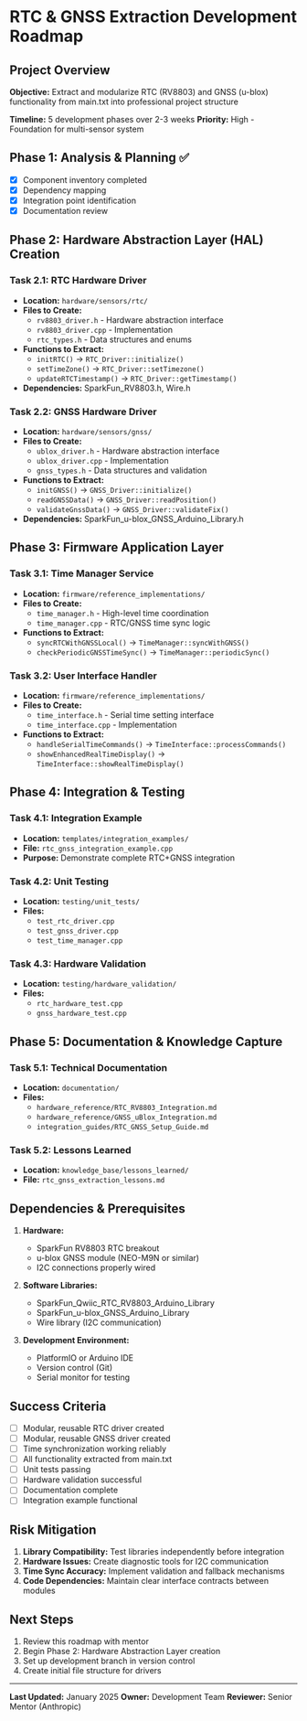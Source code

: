 # RTC & GNSS Extraction Development Roadmap

## Project Overview
**Objective:** Extract and modularize RTC (RV8803) and GNSS (u-blox) functionality from main.txt into professional project structure

**Timeline:** 5 development phases over 2-3 weeks
**Priority:** High - Foundation for multi-sensor system

## Phase 1: Analysis & Planning ✅
- [x] Component inventory completed
- [x] Dependency mapping
- [x] Integration point identification
- [x] Documentation review

## Phase 2: Hardware Abstraction Layer (HAL) Creation
### Task 2.1: RTC Hardware Driver
- **Location:** `hardware/sensors/rtc/`
- **Files to Create:**
  - `rv8803_driver.h` - Hardware abstraction interface
  - `rv8803_driver.cpp` - Implementation
  - `rtc_types.h` - Data structures and enums
- **Functions to Extract:**
  - `initRTC()` → `RTC_Driver::initialize()`
  - `setTimeZone()` → `RTC_Driver::setTimezone()`
  - `updateRTCTimestamp()` → `RTC_Driver::getTimestamp()`
- **Dependencies:** SparkFun_RV8803.h, Wire.h

### Task 2.2: GNSS Hardware Driver  
- **Location:** `hardware/sensors/gnss/`
- **Files to Create:**
  - `ublox_driver.h` - Hardware abstraction interface
  - `ublox_driver.cpp` - Implementation
  - `gnss_types.h` - Data structures and validation
- **Functions to Extract:**
  - `initGNSS()` → `GNSS_Driver::initialize()`
  - `readGNSSData()` → `GNSS_Driver::readPosition()`
  - `validateGnssData()` → `GNSS_Driver::validateFix()`
- **Dependencies:** SparkFun_u-blox_GNSS_Arduino_Library.h

## Phase 3: Firmware Application Layer
### Task 3.1: Time Manager Service
- **Location:** `firmware/reference_implementations/`
- **Files to Create:**
  - `time_manager.h` - High-level time coordination
  - `time_manager.cpp` - RTC/GNSS time sync logic
- **Functions to Extract:**
  - `syncRTCWithGNSSLocal()` → `TimeManager::syncWithGNSS()`
  - `checkPeriodicGNSSTimeSync()` → `TimeManager::periodicSync()`

### Task 3.2: User Interface Handler
- **Location:** `firmware/reference_implementations/`
- **Files to Create:**
  - `time_interface.h` - Serial time setting interface
  - `time_interface.cpp` - Implementation
- **Functions to Extract:**
  - `handleSerialTimeCommands()` → `TimeInterface::processCommands()`
  - `showEnhancedRealTimeDisplay()` → `TimeInterface::showRealTimeDisplay()`

## Phase 4: Integration & Testing
### Task 4.1: Integration Example
- **Location:** `templates/integration_examples/`
- **File:** `rtc_gnss_integration_example.cpp`
- **Purpose:** Demonstrate complete RTC+GNSS integration

### Task 4.2: Unit Testing
- **Location:** `testing/unit_tests/`
- **Files:**
  - `test_rtc_driver.cpp`
  - `test_gnss_driver.cpp`
  - `test_time_manager.cpp`

### Task 4.3: Hardware Validation
- **Location:** `testing/hardware_validation/`
- **Files:**
  - `rtc_hardware_test.cpp`
  - `gnss_hardware_test.cpp`

## Phase 5: Documentation & Knowledge Capture
### Task 5.1: Technical Documentation
- **Location:** `documentation/`
- **Files:**
  - `hardware_reference/RTC_RV8803_Integration.md`
  - `hardware_reference/GNSS_uBlox_Integration.md`
  - `integration_guides/RTC_GNSS_Setup_Guide.md`

### Task 5.2: Lessons Learned
- **Location:** `knowledge_base/lessons_learned/`
- **File:** `rtc_gnss_extraction_lessons.md`

## Dependencies & Prerequisites
1. **Hardware:**
   - SparkFun RV8803 RTC breakout
   - u-blox GNSS module (NEO-M9N or similar)
   - I2C connections properly wired

2. **Software Libraries:**
   - SparkFun_Qwiic_RTC_RV8803_Arduino_Library
   - SparkFun_u-blox_GNSS_Arduino_Library
   - Wire library (I2C communication)

3. **Development Environment:**
   - PlatformIO or Arduino IDE
   - Version control (Git)
   - Serial monitor for testing

## Success Criteria
- [ ] Modular, reusable RTC driver created
- [ ] Modular, reusable GNSS driver created  
- [ ] Time synchronization working reliably
- [ ] All functionality extracted from main.txt
- [ ] Unit tests passing
- [ ] Hardware validation successful
- [ ] Documentation complete
- [ ] Integration example functional

## Risk Mitigation
1. **Library Compatibility:** Test libraries independently before integration
2. **Hardware Issues:** Create diagnostic tools for I2C communication
3. **Time Sync Accuracy:** Implement validation and fallback mechanisms
4. **Code Dependencies:** Maintain clear interface contracts between modules

## Next Steps
1. Review this roadmap with mentor
2. Begin Phase 2: Hardware Abstraction Layer creation
3. Set up development branch in version control
4. Create initial file structure for drivers

---
**Last Updated:** January 2025
**Owner:** Development Team
**Reviewer:** Senior Mentor (Anthropic) 